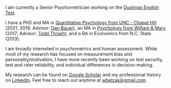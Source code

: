 I am currently a Senior Psychometrician working on the [Duolingo English Test](https://englishtest.duolingo.com/research).

I have a PhD and MA in [Quantitative Psychology from UNC - Chapel Hill](https://quantpsych.unc.edu/) (2021, 2019; Advisor: [Dan Bauer](https://dbauer.web.unc.edu/)), an MA in [Psychology from William & Mary](https://www.wm.edu/as/psych-sciences/index.php) (2017; Advisor: [Todd Thrash](https://www.wm.edu/as/psych-sciences/facultydirectory/thrash_t.php)), and a BA in Economics from N.C. State (2013).

I am broadly interested in psychometrics and human assessment. While most of my research has focused on measurement bias and personality/motivation, I have more recently been working on test security, test and rater reliability, and individual differences in decision-making.

My research can be found on [Google Scholar](https://scholar.google.com/citations?hl=en&user=Lt-RGPwAAAAJ) and my professional history on [LinkedIn](https://www.linkedin.com/in/williambelzak/). Feel free to reach out anytime at <wbelzak@gmail.com>.
